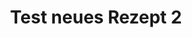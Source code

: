 ---
{"title":"Test neues Rezept 2","tags":["Vegetarisch","Fleisch","Huhn"],"ingredientList":[{"title":"","ingredients":["Blaaa","Foo"]},{"title":"Und hier noch mehr","ingredients":["blaaa"]}]}
---